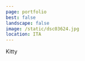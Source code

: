 ```yaml
---
page: portfolio
best: false
landscape: false
image: /static/dsc03624.jpg
location: ITA
---
```

Kitty